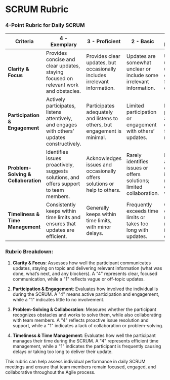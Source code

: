 # SCRUM Rubric

### 4-Point Rubric for Daily SCRUM

| **Criteria**                    | **4 - Exemplary**                                                 | **3 - Proficient**                                                | **2 - Basic**                                                     | **1 - Needs Improvement**                                           |
|----------------------------------|-------------------------------------------------------------------|------------------------------------------------------------------|-------------------------------------------------------------------|---------------------------------------------------------------------|
| **Clarity & Focus**             | Provides concise and clear updates, staying focused on relevant work and obstacles. | Provides clear updates, but occasionally includes irrelevant information. | Updates are somewhat unclear or include some irrelevant information. | Updates are unclear, unfocused, or rambling; fails to stay on track. |
| **Participation & Engagement**  | Actively participates, listens attentively, and engages with others’ updates constructively. | Participates adequately and listens to others, but engagement is minimal. | Limited participation or engagement with others’ updates. | Does not participate or actively disengages from the meeting.       |
| **Problem-Solving & Collaboration** | Identifies issues proactively, suggests solutions, and offers support to team members. | Acknowledges issues and occasionally offers solutions or help to others. | Rarely identifies issues or offers solutions; limited collaboration. | Fails to acknowledge or address issues; does not collaborate with others. |
| **Timeliness & Time Management** | Consistently keeps within time limits and ensures that updates are efficient. | Generally keeps within time limits, with minor delays. | Frequently exceeds time limits or takes too long with updates. | Often goes over time, making the meeting inefficient or disorganized. |

### Rubric Breakdown:
1. **Clarity & Focus**: Assesses how well the participant communicates updates, staying on topic and delivering relevant information (what was done, what’s next, and any blockers). A "4" represents clear, focused communication, while a "1" reflects vague or off-topic updates.

2. **Participation & Engagement**: Evaluates how involved the individual is during the SCRUM. A "4" means active participation and engagement, while a "1" indicates little to no involvement.

3. **Problem-Solving & Collaboration**: Measures whether the participant recognizes obstacles and works to solve them, while also collaborating with team members. A "4" reflects proactive issue resolution and support, while a "1" indicates a lack of collaboration or problem-solving.

4. **Timeliness & Time Management**: Evaluates how well the participant manages their time during the SCRUM. A "4" represents efficient time management, while a "1" indicates the participant is frequently causing delays or taking too long to deliver their update.

This rubric can help assess individual performance in daily SCRUM meetings and ensure that team members remain focused, engaged, and collaborative throughout the Agile process.
